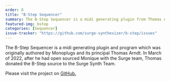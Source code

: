 ```yaml
---
order: 8
title: "B-Step Sequencer"
summary: The B-Step Sequencer is a midi generating plugin from Thomas Arndt which became open source in March 2022.
featured-img: bstep
categories: [Sequencer]
issue-tracker: "https://github.com/surge-synthesizer/b-step/issues"
---
```


The B-Step Sequencer is a midi generating plugin and program which was originally authored by Monoplugs and its principal Thomas Arndt. In March of 2022, after he had open sourced Monique with the Surge team, Thomas donated the B-Step source to the Surge Synth Team.

Please visit the project on [GitHub.](https://github.com/surge-synthesizer/b-step)
